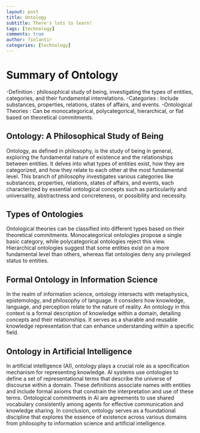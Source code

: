 ```yaml
---
layout: post
title: Ontology
subtitle: There's lots to learn!
tags: [technology]
comments: true
author: finlantir
categories: [technology]
---
```


# Summary of Ontology
-Definition : philosophical study of being, investigating the types of entities, categories, and their fundamental interrelations.
-Categories : Include substances, properties, relations, states of affairs, and events.
-Ontological Theories : Can be monocategorical, polycategorical, hierarchical, or flat based on theoretical commitments.

## Ontology: A Philosophical Study of Being
Ontology, as defined in philosophy, is the study of being in general, exploring the fundamental nature of existence and the relationships between entities. It delves into what types of entities exist, how they are categorized, and how they relate to each other at the most fundamental level. This branch of philosophy investigates various categories like substances, properties, relations, states of affairs, and events, each characterized by essential ontological concepts such as particularity and universality, abstractness and concreteness, or possibility and necessity.

## Types of Ontologies
Ontological theories can be classified into different types based on their theoretical commitments. Monocategorical ontologies propose a single basic category, while polycategorical ontologies reject this view. Hierarchical ontologies suggest that some entities exist on a more fundamental level than others, whereas flat ontologies deny any privileged status to entities.

## Formal Ontology in Information Science
In the realm of information science, ontology intersects with metaphysics, epistemology, and philosophy of language. It considers how knowledge, language, and perception relate to the nature of reality. An ontology in this context is a formal description of knowledge within a domain, detailing concepts and their relationships. It serves as a sharable and reusable knowledge representation that can enhance understanding within a specific field.

## Ontology in Artificial Intelligence
In artificial intelligence (AI), ontology plays a crucial role as a specification mechanism for representing knowledge. AI systems use ontologies to define a set of representational terms that describe the universe of discourse within a domain. These definitions associate names with entities and include formal axioms that constrain the interpretation and use of these terms. Ontological commitments in AI are agreements to use shared vocabulary consistently among agents for effective communication and knowledge sharing. In conclusion, ontology serves as a foundational discipline that explores the essence of existence across various domains from philosophy to information science and artificial intelligence.